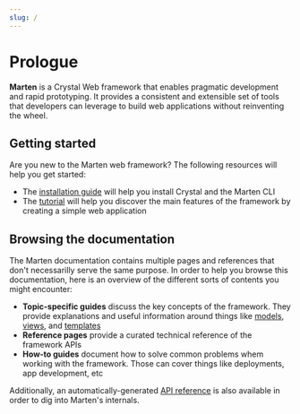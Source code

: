```yaml
---
slug: /
---
```


# Prologue

**Marten** is a Crystal Web framework that enables pragmatic development and rapid prototyping. It provides a consistent and extensible set of tools that developers can leverage to build web applications without reinventing the wheel.

## Getting started

Are you new to the Marten web framework? The following resources will help you get started:

* The [installation guide](./getting-started/installation.md) will help you install Crystal and the Marten CLI
* The [tutorial](./getting-started/tutorial.md) will help you discover the main features of the framework by creating a simple web application

## Browsing the documentation

The Marten documentation contains multiple pages and references that don't necessarilly serve the same purpose. In order to help you browse this documentation, here is an overview of the different sorts of contents you might encounter:

* **Topic-specific guides** discuss the key concepts of the framework. They provide explanations and useful information around things like [models](./models-and-databases), [views](./views-and-http), and [templates](./templates)
* **Reference pages** provide a curated technical reference of the framework APIs
* **How-to guides** document how to solve common problems whem working with the framework. Those can cover things like deployments, app development, etc

Additionally, an automatically-generated [API reference](pathname:///api) is also available in order to dig into Marten's internals.

